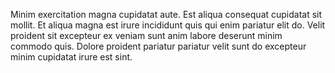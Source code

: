 
Minim exercitation magna cupidatat aute. Est aliqua consequat cupidatat sit mollit. Et aliqua magna est irure incididunt quis qui enim pariatur elit do. Velit proident sit excepteur ex veniam sunt anim labore deserunt minim commodo quis. Dolore proident pariatur pariatur velit sunt do excepteur minim cupidatat irure est sint.
